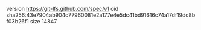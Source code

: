version https://git-lfs.github.com/spec/v1
oid sha256:43e7904ab904c77960081e2a177e4e5dc41bd91616c74a17df19dc8bf03b26f1
size 14847
